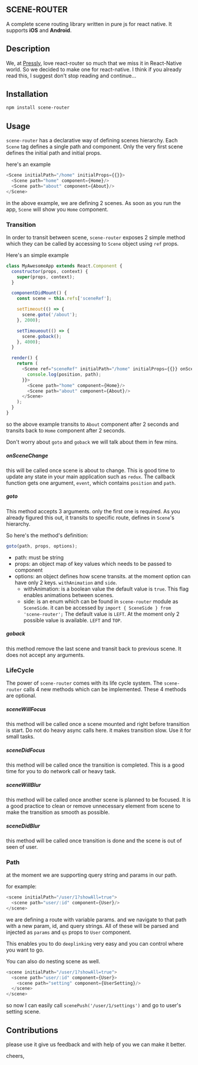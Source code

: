 ## SCENE-ROUTER

A complete scene routing library written in pure js for react native. It supports **iOS** and **Android**.

## Description
We, at [Pressly](https://pressly.com), love react-router so much that we miss it in React-Native world. So we decided to make one for react-native. I think if you already read this, I suggest don't stop reading and continue...

## Installation

```bash
npm install scene-router
```

## Usage

`scene-router` has a declarative way of defining scenes hierarchy. Each `Scene` tag defines a single path and component. Only the very first scene defines the initial path and initial props.

here's an example

```js
<Scene initialPath="/home" initialProps={{}}>
  <Scene path="home" component={Home}/>
  <Scene path="about" component={About}/>
</Scene>
```

in the above example, we are defining 2 scenes. As soon as you run the app, `Scene` will show you `Home` component.

### Transition

In order to transit between scene, `scene-router` exposes 2 simple method which they can be called by accessing to `Scene` object using `ref` props.

Here's an simple example

```js
class MyAwesomeApp extends React.Component {
  constructor(props, context) {
    super(props, context);
  }

  componentDidMount() {
    const scene = this.refs['sceneRef'];

    setTimeout(() => {
      scene.goto('/about');
    }, 2000);

    setTimoueout(() => {
      scene.goback();
    }, 4000);
  }

  render() {
    return (
      <Scene ref="sceneRef" initialPath="/home" initialProps={{}} onSceneChange={({position, path}) => {
        console.log(position, path);
      }}>
        <Scene path="home" component={Home}/>
        <Scene path="about" component={About}/>
      </Scene>
    );
  }
}
```

so the above example transits to `About` component after 2 seconds and transits back to `Home` component after 2 seconds.

Don't worry about `goto` and `goback` we will talk about them in few mins.

##### onSceneChange

this will be called once scene is about to change. This is good time to update any state in your main application such as `redux`. The callback function gets one argument, `event`, which contains `position` and `path`.

##### goto

This method accepts 3 arguments. only the first one is required. As you already figured this out, it transits to specific route, defines in `Scene`'s
hierarchy.

So here's the method's definition:

```js
goto(path, props, options);
```

- path: must be string
- props: an object map of key values which needs to be passed to component
- options: an object defines how scene transits. at the moment option can have only 2 keys. `withAnimation` and `side`.
  - withAnimation: is a boolean value the default value is `true`. This flag enables animations between scenes.
  - side: is an enum which can be found in `scene-router` module as `SceneSide`. it can be accessed by `import { SceneSide } from 'scene-router';` The default value is `LEFT`. At the moment only 2 possible value is available. `LEFT` and `TOP`.


##### goback

this method remove the last scene and transit back to previous scene. It does not accept any arguments.

### LifeCycle

The power of `scene-router` comes with its life cycle system. The `scene-router` calls 4 new methods which can be implemented. These 4 methods are optional.

##### sceneWillFocus

this method will be called once a scene mounted and right before transition is start. Do not do heavy async calls here. it makes transition slow. Use it for small tasks.

##### sceneDidFocus

this method will be called once the transition is completed. This is a good time for you to do network call or heavy task.

##### sceneWillBlur

this method will be called once another scene is planned to be focused. It is a good practice to clean or remove unnecessary element from scene to make the transition as smooth as possible.

##### sceneDidBlur

this method will be called once transition is done and the scene is out of seen of user.


### Path

at the moment we are supporting query string and params in our path.

for example:

```js
<scene initialPath="/user/1?showAll=true">
  <scene path="user/:id" component={User}/>
</scene>
```

we are defining a route with variable params. and we navigate to that path with a new param, id, and query strings. All of these will be parsed and injected as `params` and `qs` props to `User` component.

This enables you to do `deeplinking` very easy and you can control where you want to go.


You can also do nesting scene as well.

```js
<scene initialPath="/user/1?showAll=true">
  <scene path="user/:id" component={User}>
    <scene path="setting" component={UserSetting}/>
  </scene>
</scene>
```

so now I can easily call `scenePush('/user/1/settings')` and go to user's setting scene.


## Contributions

please use it give us feedback and with help of you we can make it better.

cheers,
